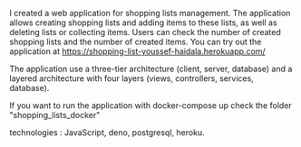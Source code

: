 I created a web application for shopping lists management. The application allows creating shopping lists and adding items  to these lists, as well as deleting lists or collecting items. Users can check the number of created shopping lists and the number of created items. You can try out the application at https://shopping-list-youssef-haidala.herokuapp.com/

The application use a three-tier architecture (client, server, database) and a layered architecture with four layers (views, controllers, services, database).

If you want to run the application with docker-compose up check the folder "shopping_lists_docker"

technologies : JavaScript, deno, postgresql, heroku.
